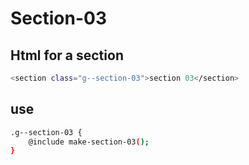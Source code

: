 # Section-03

## Html for a section

```sh
<section class="g--section-03">section 03</section>
```
## use
```sh
.g--section-03 {
    @include make-section-03();
}
```